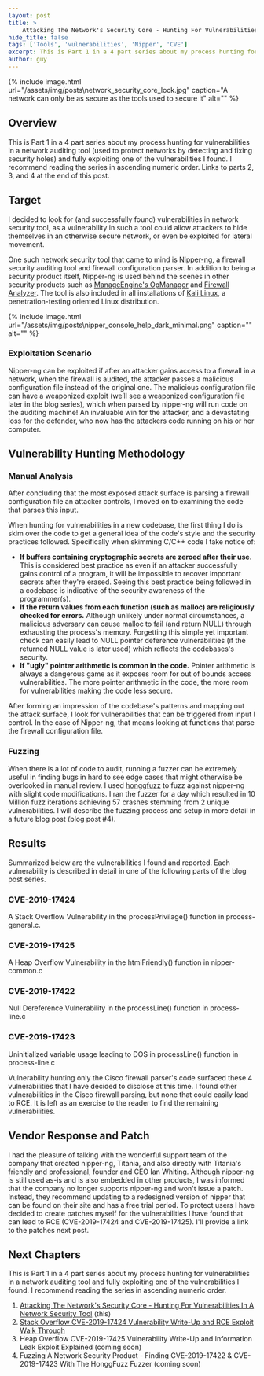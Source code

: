 ```yaml
---
layout: post
title: >
    Attacking The Network's Security Core - Hunting For Vulnerabilities In A Network Security Tool
hide_title: false
tags: ['Tools', 'vulnerabilities', 'Nipper', 'CVE']
excerpt: This is Part 1 in a 4 part series about my process hunting for vulnerabilities in a network auditing tool (used to protect networks by detecting and fixing security holes) and fully exploiting one of the vulnerabilities I found.
author: guy
---
```


{% include image.html url="/assets/img/posts\network_security_core_lock.jpg" caption="A network can only be as secure as the tools used to secure it" alt="" %}
## Overview 
This is Part 1 in a 4 part series about my process hunting for vulnerabilities in a network auditing tool \(used to protect networks by detecting and fixing security holes\) and fully exploiting one of the vulnerabilities I found. I recommend reading the series in ascending numeric order. Links to parts 2, 3, and 4 at the end of this post.
## Target
I decided to look for \(and successfully found\) vulnerabilities in network security tool, as a vulnerability in such a tool could allow attackers to hide themselves in an otherwise secure network, or even be exploited for lateral movement.

One such network security tool that came to mind is [Nipper\-ng](https://code.google.com/archive/p/nipper-ng/), a firewall security auditing tool and firewall configuration parser. In addition to being a security product itself, Nipper\-ng is used behind the scenes in other security products such as [ManageEngine's OpManager](https://www.manageengine.com/network-monitoring/) and [Firewall Analyzer](https://www.manageengine.com/products/firewall/). The tool is also included in all installations of [Kali Linux](https://tools.kali.org/reporting-tools/nipper-ng), a penetration\-testing oriented Linux distribution.

{% include image.html url="/assets/img/posts\nipper_console_help_dark_minimal.png" caption="" alt="" %}
### Exploitation Scenario
Nipper\-ng can be exploited if after an attacker gains access to a firewall in a network, when the firewall is audited, the attacker passes a malicious configuration file instead of the original one. The malicious configuration file can have a weaponized exploit \(we’ll see a weaponized configuration file later in the blog series\), which when parsed by nipper\-ng will run code on the auditing machine\! An invaluable win for the attacker, and a devastating loss for the defender, who now has the attackers code running on his or her computer.
## Vulnerability Hunting Methodology
### Manual Analysis
After concluding that the most exposed attack surface is parsing a firewall configuration file an attacker controls, I moved on to examining the code that parses this input.

When hunting for vulnerabilities in a new codebase, the first thing I do is skim over the code to get a general idea of the code's style and the security practices followed. Specifically when skimming C/C\+\+ code I take notice of:
* **If buffers containing cryptographic secrets are zeroed after their use.** This is considered best practice as even if an attacker successfully gains control of a program, it will be impossible to recover important secrets after they're erased. Seeing this best practice being followed in a codebase is indicative of the security awareness of the programmer\(s\).
* **If the return values from each function \(such as malloc\) are religiously checked for errors.** Although unlikely under normal circumstances, a malicious adversary can  cause malloc to fail \(and return NULL\) through exhausting the process's  memory. Forgetting this simple yet important check can easily lead to NULL pointer deference vulnerabilities \(if the returned NULL value is later used\) which reflects the codebases's security. 
* **If "ugly" pointer arithmetic is common in the code.** Pointer arithmetic is always a dangerous game as it exposes room for out of bounds access vulnerabilities. The more pointer arithmetic in the code, the more room for vulnerabilities making the code less secure. 


After forming an impression of the codebase's patterns and mapping out the attack surface, I look for vulnerabilities that can be triggered from input I control. In the case of Nipper\-ng, that means looking at functions that parse the firewall configuration file. 
### Fuzzing
When there is a lot of code to audit, running a fuzzer can be extremely useful in finding bugs in hard to see edge cases that might otherwise be overlooked in manual review. I used [honggfuzz](https://github.com/google/honggfuzz) to fuzz against nipper\-ng with slight code modifications.  I ran the fuzzer for a day which resulted in 10 Million fuzz iterations achieving 57 crashes stemming from 2 unique vulnerabilities. I will describe the fuzzing process and setup in more detail in a future blog post \(blog post \#4\).
## Results
Summarized below are the vulnerabilities I found and reported. Each vulnerability is described in detail in one of the following parts of the blog post series.
### CVE\-2019\-17424
A Stack Overflow Vulnerability in the processPrivilage\(\) function in process\-general.c.
### CVE\-2019\-17425
A Heap Overflow Vulnerability in the htmlFriendly\(\) function in nipper\-common.c
### CVE\-2019\-17422
Null Dereference Vulnerability in the processLine\(\) function in process\-line.c
### CVE\-2019\-17423
Uninitialized variable usage leading to DOS in processLine\(\) function in process\-line.c

Vulnerability hunting only the Cisco firewall parser's code surfaced these 4 vulnerabilities that I have decided to disclose at this time. I found other vulnerabilities in the Cisco firewall parsing, but none that could easily lead to RCE. It is left as an exercise to the reader to find the remaining vulnerabilities.
## Vendor Response and Patch
I had the pleasure of talking with the wonderful support team of the company that created nipper\-ng, Titania, and also directly with Titania's friendly and professional, founder and CEO Ian Whiting. Although nipper\-ng is still used as\-is and is also embedded in other products, I was informed that the company no longer supports nipper\-ng and won't issue a patch. Instead, they recommend updating to a redesigned version of nipper that can be found on their site and has a free trial period.
To protect users I have decided to create patches myself for the vulnerabilities I have found that can lead to RCE \(CVE\-2019\-17424 and CVE\-2019\-17425\). I'll provide a link to the patches next post.
## Next Chapters
This is Part 1 in a 4 part series about my process hunting for  vulnerabilities in a network auditing tool and fully exploiting one of  the vulnerabilities I found. I recommend reading the series in ascending  numeric order.
1. [Attacking The Network's Security Core \- Hunting For Vulnerabilities In A Network Security Tool](https://blog.vastart.dev/2019/10/attacking-networks-security-core.html) \(this\)
2. [Stack Overflow CVE\-2019\-17424 Vulnerability Write\-Up and RCE Exploit Walk Through](https://blog.vastart.dev/2019/10/stack-overflow-cve-2019-17424.html)
3. Heap Overflow CVE\-2019\-17425 Vulnerability Write\-Up and Information Leak Exploit Explained \(coming soon\)
4. Fuzzing A Network Security Product \- Finding CVE\-2019\-17422 & CVE\-2019\-17423 With The HonggFuzz Fuzzer \(coming soon\)

